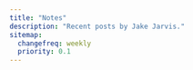 ```yaml
---
title: "Notes"
description: "Recent posts by Jake Jarvis."
sitemap:
  changefreq: weekly
  priority: 0.1
---
```

